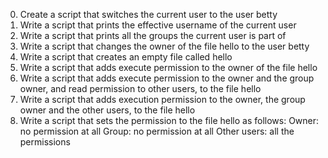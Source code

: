 0. Create a script that switches the current user to the user betty
1. Write a script that prints the effective username of the current user
2. Write a script that prints all the groups the current user is part of
3. Write a script that changes the owner of the file hello to the user betty
4. Write a script that creates an empty file called hello
5. Write a script that adds execute permission to the owner of the file hello
6. Write a script that adds execute permission to the owner and the group owner, and read permission to other users, to the file hello
7. Write a script that adds execution permission to the owner, the group owner and the other users, to the file hello
8. Write a script that sets the permission to the file hello as follows:
Owner: no permission at all
Group: no permission at all
Other users: all the permissions
